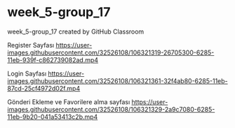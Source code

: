 # week_5-group_17
week_5-group_17 created by GitHub Classroom

Register Sayfası
https://user-images.githubusercontent.com/32526108/106321319-26705300-6285-11eb-939f-c862739082ad.mp4

Login Sayfası
https://user-images.githubusercontent.com/32526108/106321361-32f4ab80-6285-11eb-87cd-25cf4972d02f.mp4

Gönderi Ekleme ve Favorilere alma sayfası
https://user-images.githubusercontent.com/32526108/106321329-2a9c7080-6285-11eb-9b20-041a53413c2b.mp4

